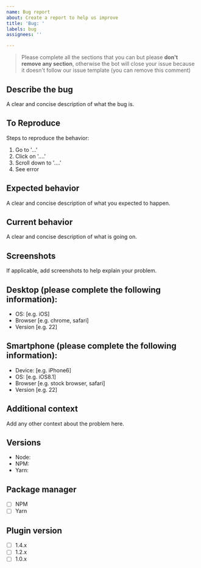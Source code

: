 ```yaml
---
name: Bug report
about: Create a report to help us improve
title: 'Bug: '
labels: bug
assignees: ''

---
```


> Please complete all the sections that you can but please **don't remove any section**, otherwise the bot will close your issue because it doesn't follow our issue template (you can remove this comment)

## Describe the bug

A clear and concise description of what the bug is.

## To Reproduce

Steps to reproduce the behavior:
1. Go to '...'
2. Click on '....'
3. Scroll down to '....'
4. See error

## Expected behavior

A clear and concise description of what you expected to happen.

## Current behavior

A clear and concise description of what is going on.

## Screenshots

If applicable, add screenshots to help explain your problem.

## Desktop (please complete the following information):

 - OS: [e.g. iOS]
 - Browser [e.g. chrome, safari]
 - Version [e.g. 22]

## Smartphone (please complete the following information):

 - Device: [e.g. iPhone6]
 - OS: [e.g. iOS8.1]
 - Browser [e.g. stock browser, safari]
 - Version [e.g. 22]

## Additional context

Add any other context about the problem here.

## Versions

- Node:
- NPM:
- Yarn:

## Package manager

- [ ] NPM
- [ ] Yarn

## Plugin version

- [ ] 1.4.x
- [ ] 1.2.x
- [ ] 1.0.x
